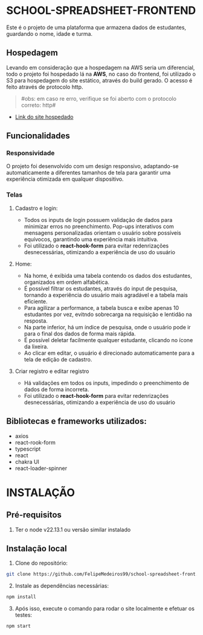 # SCHOOL-SPREADSHEET-FRONTEND

Este é o projeto de uma plataforma que armazena dados de estudantes, guardando o nome, idade e turma. 


## Hospedagem

Levando em consideração que a hospedagem na AWS seria um diferencial, todo o projeto foi hospedado lá na **AWS**, no caso do frontend, foi utilizado o S3 para hospedagem do site estático, através do build gerado. O acesso é feito através de protocolo http. 

> #obs: em caso re erro, verifique se foi aberto com o protocolo correto: http#
  - [Link do site hospedado](http://school-spreadsheet-front.s3-website-sa-east-1.amazonaws.com/sign-in) 
  
## Funcionalidades

### Responsividade
O projeto foi desenvolvido com um design responsivo, adaptando-se automaticamente a diferentes tamanhos de tela para garantir uma experiência otimizada em qualquer dispositivo.

### Telas
1. Cadastro e login: 
    - Todos os inputs de login possuem validação de dados para minimizar erros no preenchimento. Pop-ups interativos com mensagens personalizadas orientam o usuário sobre possíveis equívocos, garantindo uma experiência mais intuitiva.
    - Foi utilizado o **react-hook-form** para evitar redenrizações desnecessárias, otimizando a experiência de uso do usuário 

2. Home: 
    - Na home, é exibida uma tabela contendo os dados dos estudantes, organizados em ordem alfabética.
    - É possível filtrar os estudantes, através do input de pesquisa, tornando a experiência do usuário mais agradável e a tabela mais eficiente. 
    - Para agilizar a performance, a tabela busca e exibe apenas 10 estudantes por vez, evitndo sobrecarga na requisição e lentidão na resposta. 
    - Na parte inferior, há um índice de pesquisa, onde o usuário pode ir para o final dos dados de forma mais rápida.
    - É possível deletar facilmente qualquer estudante, clicando no ícone da lixeira.
    - Ao clicar em editar, o usuário é direcionado automaticamente para a tela de edição de cadastro. 

3. Criar registro e editar registro
    - Há validações em todos os inputs, impedindo o preenchimento de dados de forma incorreta. 
    - Foi utilizado o **react-hook-form** para evitar redenrizações desnecessárias, otimizando a experiência de uso do usuário




## Bibliotecas e frameworks utilizados: 
- axios
- react-rook-form
- typescript
- react 
- chakra UI
- react-loader-spinner


# INSTALAÇÃO

## Pré-requisitos 

1. Ter o node v22.13.1 ou versão similar instalado 

## Instalação local

1. Clone do repositório: 

  ```bash
  git clone https://github.com/FelipeMedeiros99/school-spreadsheet-front.git
  ```


2. Instale as dependências necessárias:

  ```bash 
  npm install 
  ```

3. Após isso, execute o comando para rodar o site localmente e efetuar os testes:

  ```bash
  npm start
  ```

